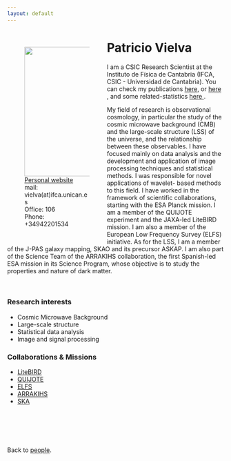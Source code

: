 ```yaml
---
layout: default
---
```




<p style="float: left; width: 30%; margin:40px"><img src="{{site.url}}/assets/imgs/People/name.jpg" style="width:224px;height:300px;"> <a href="https://es.linkedin.com/in/patricio-vielva-54049a18">Personal website</a> <br> mail: vielva(at)ifca.unican.es <br> Office: 106 <br> Phone: +34942201534</p>

# Patricio Vielva
I am a CSIC Research Scientist at the Instituto de Física de Cantabria (IFCA, CSIC - Universidad de Cantabria). You can check my publications <a href="https://orcid.org/0000-0003-0051-272X">here</a>, or <a href="https://ui.adsabs.harvard.edu/search/fq=%7B!type%3Daqp%20v%3D%24fq_database%7D&fq_database=(database%3Aastronomy%20OR%20database%3Aphysics)&q=%20author%3A%22vielva%2C%20p%22&sort=date%20desc%2C%20bibcode%20desc&p_=0">here </a>, and some related-statistics <a href="https://ui.adsabs.harvard.edu/search/fq=%7B!type%3Daqp%20v%3D%24fq_database%7D&fq_database=(database%3Aastronomy%20OR%20database%3Aphysics)&q=%20author%3A%22vielva%2C%20p%22&sort=date%20desc%2C%20bibcode%20desc/metricshttps://shorturl.at/BCOR7">here </a>.

My field of research is observational cosmology, in particular the study of the cosmic microwave background (CMB) and the large-scale structure (LSS) of the universe, and the relationship between these observables. I have focused mainly on data analysis and the development and application of image processing techniques and statistical methods. I was responsible for novel applications of wavelet- based methods to this field. I have worked in the framework of scientific collaborations, starting with the ESA Planck mission. I am a member of the QUIJOTE experiment and the JAXA-led LiteBIRD mission. I am also a member of the European Low Frequency Survey (ELFS) initiative. As for the LSS, I am a member of the J-PAS galaxy mapping, SKAO and its precursor ASKAP. I am also part of the Science Team of the ARRAKIHS collaboration, the first Spanish-led ESA mission in its Science Program, whose objective is to study the properties and nature of dark matter.



<br>


### Research interests

- Cosmic Microwave Background
- Large-scale structure
- Statistical data analysis
- Image and signal processing


### Collaborations & Missions

- <a href="https://wiki.kek.jp/spaces/cmb/pages/14943628/LiteBIRD"> LiteBIRD </a>
- <a href="https://iac.es/es/proyectos/experimento-quijote-cmb"> QUIJOTE </a>
- <a href="https://inspirehep.net/literature/2799330"> ELFS </a>
- <a href="https://www.arrakihs-mission.eu/"> ARRAKIHS </a>
- <a href="https://www.skao.int/en"> SKA </a>


<br>
<br>
<br>
<br>

Back to [people]({{site.url}}/people).
